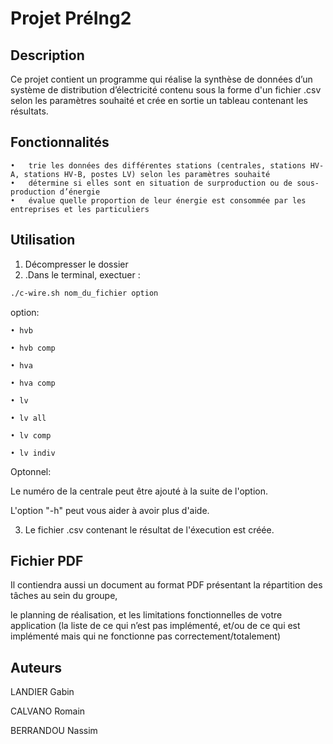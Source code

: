 # Projet PréIng2

## Description

Ce projet contient un programme qui réalise la synthèse de données d’un système de distribution d’électricité contenu sous la forme d'un fichier .csv selon 
les paramètres souhaité et crée en sortie un tableau contenant les résultats.


## Fonctionnalités

	•	trie les données des différentes stations (centrales, stations HV-A, stations HV-B, postes LV) selon les paramètres souhaité
	•	détermine si elles sont en situation de surproduction ou de sous-production d’énergie
	•	évalue quelle proportion de leur énergie est consommée par les entreprises et les particuliers

## Utilisation

1) Décompresser le dossier
2) .Dans le terminal, exectuer :

```bash
./c-wire.sh nom_du_fichier option
```

option:


	• hvb

	• hvb comp

	• hva

	• hva comp

	• lv

	• lv all

	• lv comp

	• lv indiv
 
Optonnel:

Le numéro de la centrale peut être ajouté à la suite de l'option.

L'option "-h" peut vous aider à avoir plus d'aide.


3) Le fichier .csv contenant le résultat de l'éxecution est créée.

## Fichier PDF

Il contiendra aussi un document au format PDF
présentant la répartition des tâches au sein du groupe, 

le planning de réalisation, et les limitations fonctionnelles de votre application
(la liste de ce qui n’est pas implémenté, et/ou de ce qui est implémenté mais qui
ne fonctionne pas correctement/totalement)



## Auteurs

LANDIER Gabin

CALVANO Romain

BERRANDOU Nassim
